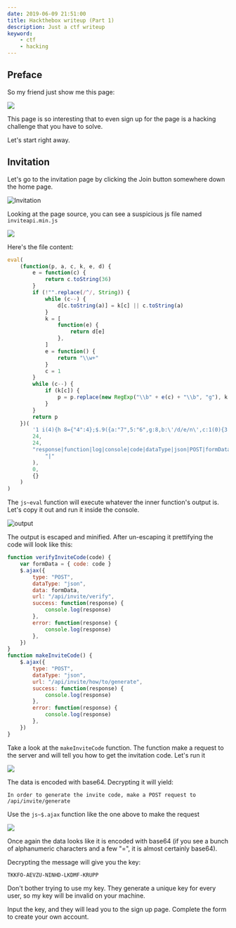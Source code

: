 ```yaml
---
date: 2019-06-09 21:51:00
title: Hackthebox writeup (Part 1)
description: Just a ctf writeup
keyword:
    - ctf
    - hacking
---
```


## Preface

So my friend just show me this page:

[<img src="htb.png">](https://www.hackthebox.eu/)

This page is so interesting that to even sign up for the page is a hacking challenge that you have to solve.

Let's start right away.

## Invitation

Let's go to the invitation page by clicking the Join button somewhere down the home page.

![Invitation](invite.png)

Looking at the page source, you can see a suspicious js file named `inviteapi.min.js`

![](source.png)

Here's the file content:

```js
eval(
    (function(p, a, c, k, e, d) {
        e = function(c) {
            return c.toString(36)
        }
        if (!"".replace(/^/, String)) {
            while (c--) {
                d[c.toString(a)] = k[c] || c.toString(a)
            }
            k = [
                function(e) {
                    return d[e]
                },
            ]
            e = function() {
                return "\\w+"
            }
            c = 1
        }
        while (c--) {
            if (k[c]) {
                p = p.replace(new RegExp("\\b" + e(c) + "\\b", "g"), k[c])
            }
        }
        return p
    })(
        '1 i(4){h 8={"4":4};$.9({a:"7",5:"6",g:8,b:\'/d/e/n\',c:1(0){3.2(0)},f:1(0){3.2(0)}})}1 j(){$.9({a:"7",5:"6",b:\'/d/e/k/l/m\',c:1(0){3.2(0)},f:1(0){3.2(0)}})}',
        24,
        24,
        "response|function|log|console|code|dataType|json|POST|formData|ajax|type|url|success|api|invite|error|data|var|verifyInviteCode|makeInviteCode|how|to|generate|verify".split(
            "|"
        ),
        0,
        {}
    )
)
```

The `js~eval` function will execute whatever the inner function's output is. Let's copy it out and run it inside the console.

![output](output.png)

The output is escaped and minified. After un-escaping it prettifying the code will look like this:

```js
function verifyInviteCode(code) {
    var formData = { code: code }
    $.ajax({
        type: "POST",
        dataType: "json",
        data: formData,
        url: "/api/invite/verify",
        success: function(response) {
            console.log(response)
        },
        error: function(response) {
            console.log(response)
        },
    })
}
function makeInviteCode() {
    $.ajax({
        type: "POST",
        dataType: "json",
        url: "/api/invite/how/to/generate",
        success: function(response) {
            console.log(response)
        },
        error: function(response) {
            console.log(response)
        },
    })
}
```

Take a look at the `makeInviteCode` function. The function make a request to the server and will tell you how to get the invitation code. Let's run it 

![](make-invite.png)

The data is encoded with base64. Decrypting it will yield:
```
In order to generate the invite code, make a POST request to /api/invite/generate
```

Use the `js~$.ajax` function like the one above to make the request

![](generated.png)

Once again the data looks like it is encoded with base64 (if you see a bunch of alphanumeric characters and a few "=", it is almost certainly base64). 

Decrypting the message will give you the key:
```
TKKFO-AEVZU-NINHD-LKDMF-KRUPP
``` 

Don't bother trying to use my  key. They generate a unique key for every user, so my key will be invalid on your machine. 

Input the key, and they will lead you to the sign up page. Complete the form to create your own account.